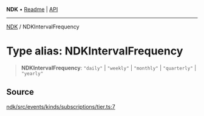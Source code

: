 **NDK** • [Readme](../README.md) \| [API](../globals.md)

***

[NDK](../README.md) / NDKIntervalFrequency

# Type alias: NDKIntervalFrequency

> **NDKIntervalFrequency**: `"daily"` \| `"weekly"` \| `"monthly"` \| `"quarterly"` \| `"yearly"`

## Source

[ndk/src/events/kinds/subscriptions/tier.ts:7](https://github.com/nostr-dev-kit/ndk/blob/d04eef3/ndk/src/events/kinds/subscriptions/tier.ts#L7)
